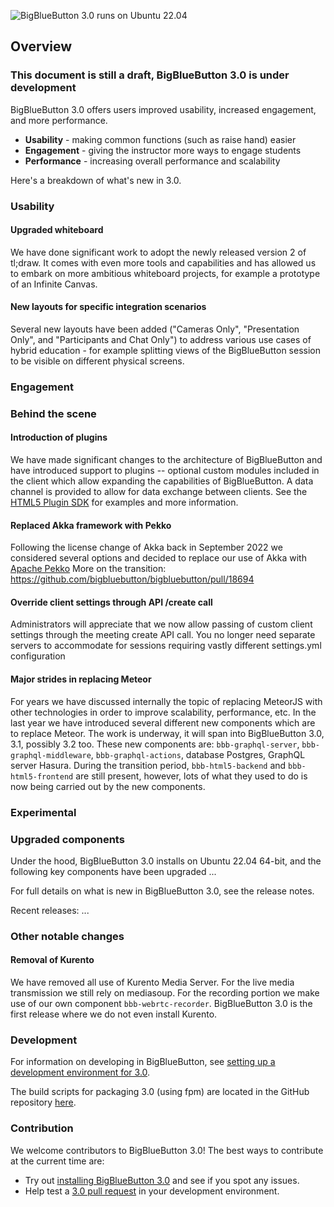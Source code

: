 
![BigBlueButton 3.0 runs on Ubuntu 22.04](/img/30_BBB_header.png)

## Overview

### This document is still a draft, BigBlueButton 3.0 is under development

BigBlueButton 3.0 offers users improved usability, increased engagement, and more performance.

- **Usability** - making common functions (such as raise hand) easier
- **Engagement** - giving the instructor more ways to engage students
- **Performance** - increasing overall performance and scalability

Here's a breakdown of what's new in 3.0.

### Usability

#### Upgraded whiteboard

We have done significant work to adopt the newly released version 2 of tl;draw. It comes with even more tools and capabilities and has allowed us to embark on more ambitious whiteboard projects, for example a prototype of an Infinite Canvas.

#### New layouts for specific integration scenarios

Several new layouts have been added ("Cameras Only", "Presentation Only", and "Participants and Chat Only") to address various use cases of hybrid education - for example splitting views of the BigBlueButton session to be visible on different physical screens.

### Engagement

<!-- ####  -->


<!-- ### Analytics -->


### Behind the scene

#### Introduction of plugins

We have made significant changes to the architecture of BigBlueButton and have introduced support to plugins -- optional custom modules included in the client which allow expanding the capabilities of BigBlueButton. A data channel is provided to allow for data exchange between clients. See the [HTML5 Plugin SDK](https://github.com/bigbluebutton/bigbluebutton-html-plugin-sdk) for examples and more information.

#### Replaced Akka framework with Pekko

Following the license change of Akka back in September 2022 we considered several options and decided to replace our use of Akka with [Apache Pekko](https://github.com/apache/incubator-pekko) More on the transition: https://github.com/bigbluebutton/bigbluebutton/pull/18694

#### Override client settings through API /create call

Administrators will appreciate that we now allow passing of custom client settings through the meeting create API call. You no longer need separate servers to accommodate for sessions requiring vastly different settings.yml configuration

#### Major strides in replacing Meteor

For years we have discussed internally the topic of replacing MeteorJS with other technologies in order to improve scalability, performance, etc. In the last year we have introduced several different new components which are to replace Meteor. The work is underway, it will span into BigBlueButton 3.0, 3.1, possibly 3.2 too.
These new components are: `bbb-graphql-server`, `bbb-graphql-middleware`, `bbb-graphql-actions`, database Postgres, GraphQL server Hasura. During the transition period, `bbb-html5-backend` and `bbb-html5-frontend` are still present, however, lots of what they used to do is now being carried out by the new components.

### Experimental

<!-- #### LiveKit support -->


### Upgraded components

Under the hood, BigBlueButton 3.0 installs on Ubuntu 22.04 64-bit, and the following key components have been upgraded
...

For full details on what is new in BigBlueButton 3.0, see the release notes.


Recent releases:
...

### Other notable changes

#### Removal of Kurento

We have removed all use of Kurento Media Server. For the live media transmission we still rely on mediasoup. For the recording portion we make use of our own component `bbb-webrtc-recorder`. BigBlueButton 3.0 is the first release where we do not even install Kurento.

### Development

For information on developing in BigBlueButton, see [setting up a development environment for 3.0](/development/guide).

The build scripts for packaging 3.0 (using fpm) are located in the GitHub repository [here](https://github.com/bigbluebutton/bigbluebutton/tree/v3.0.x-release/build).

### Contribution

We welcome contributors to BigBlueButton 3.0!  The best ways to contribute at the current time are:

<!-- - Help localize BigBlueButton 3.0 on [Transifex project for BBB 3.0](https://www.transifex.com/bigbluebutton/bigbluebutton-v30-html5-client/dashboard/) -->

- Try out [installing BigBlueButton 3.0](/administration/install) and see if you spot any issues.
- Help test a [3.0 pull request](https://github.com/bigbluebutton/bigbluebutton/pulls?q=is%3Aopen+is%3Apr+milestone%3A%22Release+3.0%22) in your development environment.
  <!-- TODO create a GitHub label for contributions-welcome and link here -->
